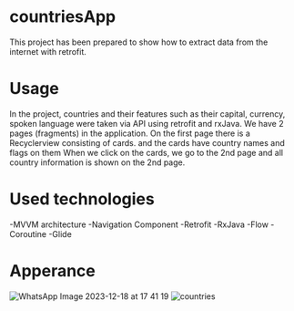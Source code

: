 # countriesApp
This project has been prepared to show how to extract data from the internet with retrofit.

# Usage
In the project, countries and their features such as their capital, currency, spoken language were taken via API using retrofit and rxJava.
We have 2 pages (fragments) in the application. On the first page there is a Recyclerview consisting of cards. and the cards have country names and flags on them
When we click on the cards, we go to the 2nd page and all country information is shown on the 2nd page.

# Used technologies
  -MVVM architecture
  -Navigation Component
  -Retrofit
  -RxJava
  -Flow
  -Coroutine
  -Glide

# Apperance
![WhatsApp Image 2023-12-18 at 17 41 19](https://github.com/canSeyit33/countriesApp/assets/135758037/73e6e98b-2dc3-4bb0-9475-9b0e2405a0c7)   ![countries](https://github.com/canSeyit33/countriesApp/assets/135758037/758b20c1-a353-4619-a2cd-790f1117abaf)

